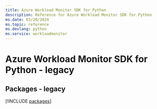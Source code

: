 ```yaml
---
title: Azure Workload Monitor SDK for Python
description: Reference for Azure Workload Monitor SDK for Python
ms.date: 03/20/2024
ms.topic: reference
ms.devlang: python
ms.service: workloadmonitor
---
```

# Azure Workload Monitor SDK for Python - legacy
## Packages - legacy
[!INCLUDE [packages](workload-monitor-index.md)]